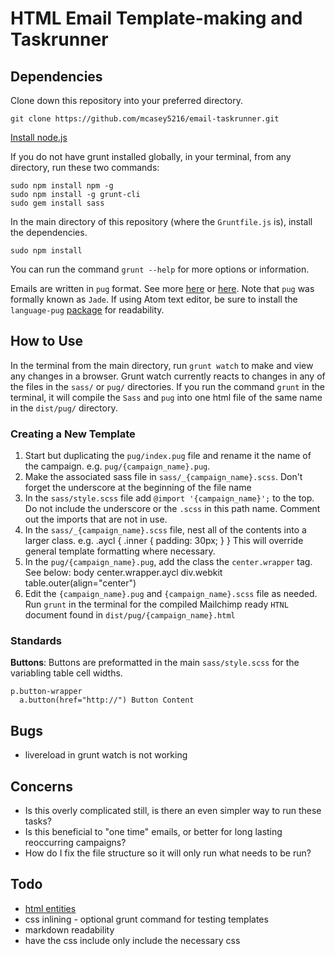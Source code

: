 # HTML Email Template-making and Taskrunner

## Dependencies
Clone down this repository into your preferred directory.

    git clone https://github.com/mcasey5216/email-taskrunner.git

[Install node.js](https://nodejs.org/en/download/)

If you do not have grunt installed globally, in your terminal, from any directory, run these two commands:

    sudo npm install npm -g
    sudo npm install -g grunt-cli
    sudo gem install sass

In the main directory of this repository (where the `Gruntfile.js` is), install the dependencies.

    sudo npm install

You can run the command `grunt --help` for more options or information.

Emails are written in `pug` format.  See more [here](http://jade-lang.com/reference/) or [here](https://github.com/pugjs/pug).  Note that `pug` was formally known as `Jade`.  If using Atom text editor, be sure to install the `language-pug` [package](https://atom.io/packages/language-pug) for readability.

## How to Use

In the terminal from the main directory, run `grunt watch` to make and view any changes in a browser.  Grunt watch currently reacts to changes in any of the files in the `sass/` or `pug/` directories. If you run the command `grunt` in the terminal, it will compile the `Sass` and `pug` into one html file of the same name in the `dist/pug/` directory.

### Creating a New Template

1. Start but duplicating the `pug/index.pug` file and rename it the name of the campaign. e.g. `pug/{campaign_name}.pug`.
2. Make the associated sass file in `sass/_{campaign_name}.scss`.  Don't forget the underscore at the beginning of the file name
3. In the `sass/style.scss` file add `@import '{campaign_name}';` to the top. Do not include the underscore or the `.scss` in this path name. Comment out the imports that are not in use.
4. In the `sass/_{campaign_name}.scss` file, nest all of the contents into a larger class.  e.g.
        .aycl {
          .inner {
            padding: 30px;
          }
        }
This will override general template formatting where necessary.
5. In the `pug/{campaign_name}.pug`, add the class the `center.wrapper` tag.  See below:
        body
        center.wrapper.aycl
          div.webkit
            table.outer(align="center")
6. Edit the `{campaign_name}.pug` and `{campaign_name}.scss` file as needed.  Run `grunt` in the terminal for the compiled Mailchimp ready `HTNL` document found in `dist/pug/{campaign_name}.html`

### Standards

**Buttons**: Buttons are preformatted in the main `sass/style.scss` for the variabling table cell widths.  

    p.button-wrapper
      a.button(href="http://") Button Content

## Bugs
- livereload in grunt watch is not working

## Concerns
- Is this overly complicated still, is there an even simpler way to run these tasks?
- Is this beneficial to "one time" emails, or better for long lasting reoccurring campaigns?
- How do I fix the file structure so it will only run what needs to be run?

## Todo
- [html entities](https://www.npmjs.com/package/grunt-htmlentities)
- css inlining - optional grunt command for testing templates
- markdown readability
- have the css include only include the necessary css

